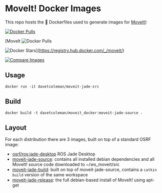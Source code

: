 # MoveIt! Docker Images
This repo hosts the :whale: Dockerfiles used to generate images for [MoveIt!](moveit.ros.org):

[![Docker Pulls](https://img.shields.io/docker/pulls/davetcoleman/moveit_docker.svg?maxAge=2592000)]()

[MoveIt ![Docker Pulls](https://img.shields.io/docker/pulls/_/moveit.svg)

![Docker Stars](https://img.shields.io/docker/stars/_/moveit.svg)](https://registry.hub.docker.com/_/moveit/)

[![Compare Images](https://badge.imagelayers.io/moveit:latest.svg)](https://imagelayers.io/?images=moveit:indigo-moveit-core)

## Usage

    docker run -it davetcoleman/moveit-jade-src

## Build

    docker build -t davetcoleman/moveit_docker:moveit-jade-source .

## Layout

For each distribution there are 3 images, built on top of a standard OSRF image:

 - [osrf/ros:jade-desktop](https://github.com/osrf/docker_images/blob/master/ros/jade/jade-desktop/Dockerfile) ROS Jade Desktop
 - [moveit-jade-source](https://github.com/davetcoleman/moveit_docker/blob/master/jade/source/Dockerfile): contains all installed debian dependencies and all MoveIt! source code downloaded to ~/ws_moveit/src
 - [moveit-jade-build](https://github.com/davetcoleman/moveit_docker/blob/master/jade/build/Dockerfile): built on top of moveit-jade-source, contains a ``catkin build`` version of the same workspace
 - [moveit-jade-release](https://github.com/davetcoleman/moveit_docker/blob/master/jade/release/Dockerfile): the full debian-based install of MoveIt! using apt-get
